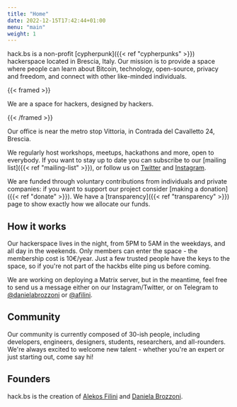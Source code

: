 ```yaml
---
title: "Home"
date: 2022-12-15T17:42:44+01:00
menu: "main"
weight: 1
---
```



hack.bs is a non-profit [cypherpunk]({{< ref "cypherpunks" >}}) hackerspace located in Brescia, Italy. Our mission is to provide a space where people can learn about Bitcoin, technology, open-source, privacy and freedom, and connect with other like-minded individuals.

{{< framed >}}

We are a space for hackers, designed by hackers.

{{< /framed >}}

Our office is near the metro stop Vittoria, in Contrada del Cavalletto 24, Brescia.

We regularly host workshops, meetups, hackathons and more, open to everybody. If you want to stay up to date you can subscribe to our [mailing list]({{< ref "mailing-list" >}}), or follow us on [Twitter](https://twitter.com/h4ckbs) and [Instagram](https://instagram.com/h4ckbs).

We are funded through voluntary contributions from individuals and private companies: if you want to support our project consider [making a donation]({{< ref "donate" >}}).
We have a [transparency]({{< ref "transparency" >}}) page to show exactly how we allocate our funds.

## How it works

Our hackerspace lives in the night, from 5PM to 5AM in the weekdays, and all day in the weekends. Only members can enter the space - the membership cost is 10€/year. Just a few trusted people have the keys to the space, so if you're not part of the hackbs elite ping us before coming.

We are working on deploying a Matrix server, but in the meantime, feel free to send us a message either on our Instagram/Twitter, or on Telegram to [@danielabrozzoni](https://t.me/danielabrozzoni) or [@afilini](https://t.me/afilini).

## Community

Our community is currently composed of 30-ish people, including developers, engineers, designers, students, researchers, and all-rounders. We're always excited to welcome new talent - whether you're an expert or just starting out, come say hi!

## Founders

hack.bs is the creation of [Alekos Filini](https://twitter.com/afilini) and [Daniela Brozzoni](https://twitter.com/danielabrozzoni).
